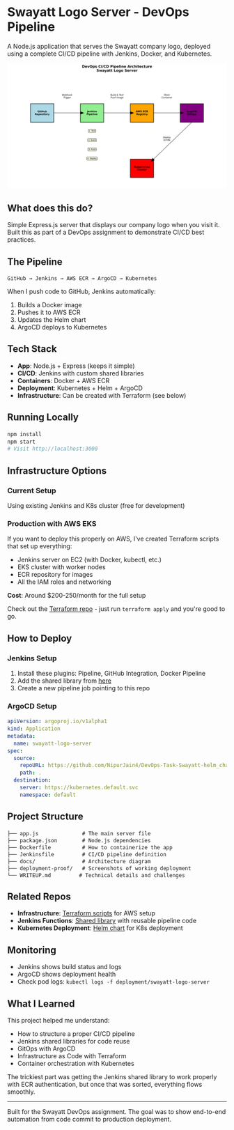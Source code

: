 # Swayatt Logo Server - DevOps Pipeline

A Node.js application that serves the Swayatt company logo, deployed using a complete CI/CD pipeline with Jenkins, Docker, and Kubernetes.

![Architecture](docs/architecture.png)

## What does this do?

Simple Express.js server that displays our company logo when you visit it. Built this as part of a DevOps assignment to demonstrate CI/CD best practices.

## The Pipeline

```
GitHub → Jenkins → AWS ECR → ArgoCD → Kubernetes
```

When I push code to GitHub, Jenkins automatically:
1. Builds a Docker image
2. Pushes it to AWS ECR
3. Updates the Helm chart
4. ArgoCD deploys to Kubernetes

## Tech Stack

- **App**: Node.js + Express (keeps it simple)
- **CI/CD**: Jenkins with custom shared libraries
- **Containers**: Docker + AWS ECR
- **Deployment**: Kubernetes + Helm + ArgoCD
- **Infrastructure**: Can be created with Terraform (see below)

## Running Locally

```bash
npm install
npm start
# Visit http://localhost:3000
```

## Infrastructure Options

### Current Setup
Using existing Jenkins and K8s cluster (free for development)

### Production with AWS EKS
If you want to deploy this properly on AWS, I've created Terraform scripts that set up everything:

- Jenkins server on EC2 (with Docker, kubectl, etc.)
- EKS cluster with worker nodes  
- ECR repository for images
- All the IAM roles and networking

**Cost**: Around $200-250/month for the full setup

Check out the [Terraform repo](https://github.com/NipurJain4/DevOps-Task-Swayatt-terraform.git) - just run `terraform apply` and you're good to go.

## How to Deploy

### Jenkins Setup
1. Install these plugins: Pipeline, GitHub Integration, Docker Pipeline
2. Add the shared library from [here](https://github.com/NipurJain4/Jenkins_shared_liberary.git)
3. Create a new pipeline job pointing to this repo

### ArgoCD Setup
```yaml
apiVersion: argoproj.io/v1alpha1
kind: Application
metadata:
  name: swayatt-logo-server
spec:
  source:
    repoURL: https://github.com/NipurJain4/DevOps-Task-Swayatt-helm_chart.git
    path: .
  destination:
    server: https://kubernetes.default.svc
    namespace: default
```

## Project Structure

```
├── app.js              # The main server file
├── package.json        # Node.js dependencies
├── Dockerfile          # How to containerize the app
├── Jenkinsfile         # CI/CD pipeline definition
├── docs/               # Architecture diagram
├── deployment-proof/   # Screenshots of working deployment
└── WRITEUP.md         # Technical details and challenges
```

## Related Repos

- **Infrastructure**: [Terraform scripts](https://github.com/NipurJain4/DevOps-Task-Swayatt-terraform.git) for AWS setup
- **Jenkins Functions**: [Shared library](https://github.com/NipurJain4/Jenkins_shared_liberary.git) with reusable pipeline code  
- **Kubernetes Deployment**: [Helm chart](https://github.com/NipurJain4/DevOps-Task-Swayatt-helm_chart.git) for K8s deployment

## Monitoring

- Jenkins shows build status and logs
- ArgoCD shows deployment health
- Check pod logs: `kubectl logs -f deployment/swayatt-logo-server`

## What I Learned

This project helped me understand:
- How to structure a proper CI/CD pipeline
- Jenkins shared libraries for code reuse
- GitOps with ArgoCD
- Infrastructure as Code with Terraform
- Container orchestration with Kubernetes

The trickiest part was getting the Jenkins shared library to work properly with ECR authentication, but once that was sorted, everything flows smoothly.

---

Built for the Swayatt DevOps assignment. The goal was to show end-to-end automation from code commit to production deployment.

